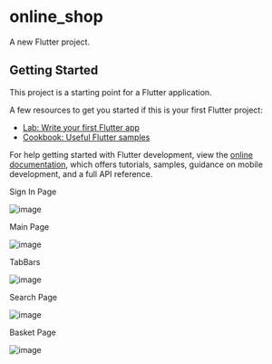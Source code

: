 # online_shop

A new Flutter project.

## Getting Started

This project is a starting point for a Flutter application.

A few resources to get you started if this is your first Flutter project:

- [Lab: Write your first Flutter app](https://docs.flutter.dev/get-started/codelab)
- [Cookbook: Useful Flutter samples](https://docs.flutter.dev/cookbook)

For help getting started with Flutter development, view the
[online documentation](https://docs.flutter.dev/), which offers tutorials,
samples, guidance on mobile development, and a full API reference.

Sign In Page

![image](https://user-images.githubusercontent.com/98304052/194262553-de1c2b9c-dac6-4122-a4bb-02690ace0a7c.png)

Main Page

![image](https://user-images.githubusercontent.com/98304052/194262587-b38ea4a5-ab75-47c4-a8f7-e1dcc01550cb.png)

TabBars

![image](https://user-images.githubusercontent.com/98304052/194262640-e5a83940-4aa9-4d4d-8010-c9a6fa80676e.png)

Search Page

![image](https://user-images.githubusercontent.com/98304052/194262706-8bcc7585-4981-440a-ace9-a4e6c1fe7952.png)

Basket Page

![image](https://user-images.githubusercontent.com/98304052/194262738-5ea289cc-c285-45cd-be80-52428b02440c.png)
